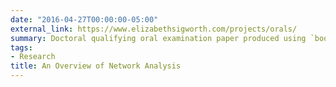 ```yaml
---
date: "2016-04-27T00:00:00-05:00"
external_link: https://www.elizabethsigworth.com/projects/orals/
summary: Doctoral qualifying oral examination paper produced using `bookdown`.
tags:
- Research
title: An Overview of Network Analysis
---
```

